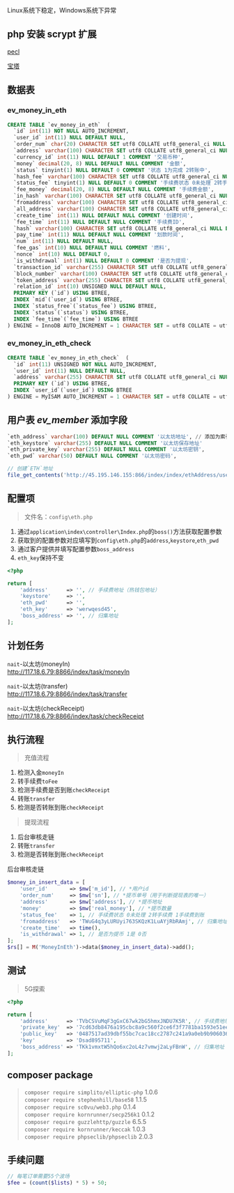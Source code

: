 Linux系统下稳定，Windows系统下异常

## php 安装 scrypt 扩展

[pecl][pecl]

[宝塔][bt]

[pecl]: https://pecl.php.net/package/scrypt
[bt]: https://www.bt.cn/bbs/forum.php?mod=viewthread&amp;tid=10153



## 数据表

### ev_money_in_eth

```sql
CREATE TABLE `ev_money_in_eth`  (
  `id` int(11) NOT NULL AUTO_INCREMENT,
  `user_id` int(11) NULL DEFAULT NULL,
  `order_num` char(20) CHARACTER SET utf8 COLLATE utf8_general_ci NULL DEFAULT NULL COMMENT '系统交易单号',
  `address` varchar(100) CHARACTER SET utf8 COLLATE utf8_general_ci NULL DEFAULT NULL COMMENT '用户地址',
  `currency_id` int(11) NULL DEFAULT 1 COMMENT '交易币种',
  `money` decimal(20, 8) NULL DEFAULT NULL COMMENT '金额',
  `status` tinyint(1) NULL DEFAULT 0 COMMENT '状态 1为完成 2转账中',
  `hash_fee` varchar(100) CHARACTER SET utf8 COLLATE utf8_general_ci NULL DEFAULT NULL COMMENT '手续费交易ID',
  `status_fee` tinyint(1) NULL DEFAULT 0 COMMENT '手续费状态 0未处理 2转手续费 1 手续费到账',
  `fee_money` decimal(20, 8) NULL DEFAULT NULL COMMENT '手续费金额',
  `in_hash` varchar(100) CHARACTER SET utf8 COLLATE utf8_general_ci NULL DEFAULT NULL COMMENT '转入的交易ID',
  `fromaddress` varchar(100) CHARACTER SET utf8 COLLATE utf8_general_ci NULL DEFAULT NULL COMMENT '金额来源地址',
  `all_address` varchar(100) CHARACTER SET utf8 COLLATE utf8_general_ci NULL DEFAULT NULL COMMENT '总账户地址',
  `create_time` int(11) NULL DEFAULT NULL COMMENT '创建时间',
  `fee_time` int(11) NULL DEFAULT NULL COMMENT '手续费ID',
  `hash` varchar(100) CHARACTER SET utf8 COLLATE utf8_general_ci NULL DEFAULT NULL COMMENT '划款的交易ID',
  `pay_time` int(11) NULL DEFAULT NULL COMMENT '划款时间',
  `num` int(11) NULL DEFAULT NULL,
  `fee_gas` int(10) NULL DEFAULT NULL COMMENT '燃料',
  `nonce` int(10) NULL DEFAULT 0,
  `is_withdrawal` int(1) NULL DEFAULT 0 COMMENT '是否为提现',
  `transaction_id` varchar(255) CHARACTER SET utf8 COLLATE utf8_general_ci NULL DEFAULT NULL,
  `block_number` varchar(100) CHARACTER SET utf8 COLLATE utf8_general_ci NULL DEFAULT NULL,
  `token_address` varchar(255) CHARACTER SET utf8 COLLATE utf8_general_ci NULL DEFAULT NULL,
  `relation_id` int(10) UNSIGNED NULL DEFAULT NULL,
  PRIMARY KEY (`id`) USING BTREE,
  INDEX `mid`(`user_id`) USING BTREE,
  INDEX `status_free`(`status_fee`) USING BTREE,
  INDEX `status`(`status`) USING BTREE,
  INDEX `fee_time`(`fee_time`) USING BTREE
) ENGINE = InnoDB AUTO_INCREMENT = 1 CHARACTER SET = utf8 COLLATE = utf8_general_ci ROW_FORMAT = DYNAMIC;
```



### ev_money_in_eth_check

```sql
CREATE TABLE `ev_money_in_eth_check`  (
  `id` int(11) UNSIGNED NOT NULL AUTO_INCREMENT,
  `user_id` int(11) NULL DEFAULT NULL,
  `address` varchar(255) CHARACTER SET utf8 COLLATE utf8_general_ci NULL DEFAULT NULL,
  PRIMARY KEY (`id`) USING BTREE,
  INDEX `user_id`(`user_id`) USING BTREE
) ENGINE = MyISAM AUTO_INCREMENT = 1 CHARACTER SET = utf8 COLLATE = utf8_general_ci ROW_FORMAT = Dynamic;
```



## 用户表 *ev_member* 添加字段

```sql
`eth_address` varchar(100) DEFAULT NULL COMMENT '以太坊地址', // 添加为索引
`eth_keystore` varchar(255) DEFAULT NULL COMMENT '以太坊保存地址'
`eth_private_key` varchar(255) DEFAULT NULL COMMENT '以太坊密钥',
`eth_pwd` varchar(50) DEFAULT NULL COMMENT '以太坊密码',
```

```php
// 创建`ETH`地址
file_get_contents('http://45.195.146.155:866/index/index/ethAddress/userid/'. $user['id']);
```



## 配置项

> 文件名：`config\eth.php`

1. 通过`application\index\controller\Index.php`的`boss()`方法获取配置参数
2. 获取到的配置参数对应填写到`config\eth.php`的`address`,`keystore`,`eth_pwd`
3. 通过客户提供并填写配置参数`boss_address`
4. `eth_key`保持不变

```php
<?php

return [
    'address'      => '', // 手续费地址（热钱包地址）
    'keystore'     => '',
    'eth_pwd'      => '',
    'eth_key'      => 'werwqesd45',
    'boss_address' => '', // 归集地址
];

```

## 计划任务

`nait`-以太坊(moneyIn)  
http://117.18.6.79:8866/index/task/moneyIn

`nait`-以太坊(transfer)  
http://117.18.6.79:8866/index/task/transfer

`nait`-以太坊(checkReceipt)  
http://117.18.6.79:8866/index/task/checkReceipt

## 执行流程

> 充值流程

1. 检测入金`moneyIn` 
2. 转手续费`toFee`
3. 检测手续费是否到账`checkReceipt`
4. 转账`transfer`
5. 检测是否转账到账`checkReceipt`

> 提现流程

1. 后台审核走链
2. 转账`transfer`
3. 检测是否转账到账`checkReceipt`

后台审核走链

```php
$money_in_insert_data = [
    'user_id'       => $mw['m_id'], // *用户id
    'order_num'     => $mw['sn'], // *提币单号（用于判断提现表的唯一）
    'address'       => $mw['address'], // *提币地址
    'money'         => $mw['real_money'], // *提币数量
    'status_fee'    => 1, // 手续费状态 0未处理 2转手续费 1手续费到账
    'fromaddress'   => 'TWuG4q3yLURUyi763SKQzK1LuAYjRbRAmj', // 归集地址
    'create_time'   => time(),
    'is_withdrawal' => 1, // 是否为提币 1是 0否
];
$rs[] = M('MoneyInEth')->data($money_in_insert_data)->add();
```



## 测试

> 5G探索

```php
<?php

return [
    'address'      => 'TVbCSVuMqF3gGxC67wk2bG5hmxJNDU7K5R', // 手续费地址（热钱包地址）
    'private_key'  => '7cd63db8476a195cbc8a9c560f2ce6f3f7781ba1593e51ee84132c6757dbbac2',
    'public_key'   => '0487517ad39dbf55bc7cac18cc2787c241a9a0eb9b9060363811376e238241e80f2c1ac7a6407849c9f922aff05323a2af5ce6201fb7252ad910ea4f6ec3264e5b',
    'key'          => 'Dsad895711',
    'boss_address' => 'TKk1vmxtW5hQo6xc2oL4z7vmwj2aLyFBnW', // 归集地址
];
```



## composer package

> `composer require simplito/elliptic-php` 1.0.6  
> `composer require stephenhill/base58` 1.1.5  
> `composer require sc0vu/web3.php` 0.1.4  
> `composer require kornrunner/secp256k1` 0.1.2  
> `composer require guzzlehttp/guzzle` 6.5.5  
> `composer require kornrunner/keccak` 1.0.3  
> `composer require phpseclib/phpseclib` 2.0.3

## 手续问题

```php
// 每笔订单需要55个波场
$fee = (count($lists) * 5) + 50;
```

